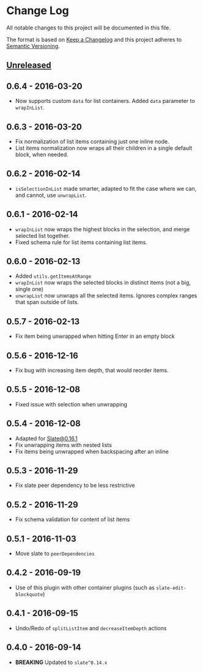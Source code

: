 # Change Log
All notable changes to this project will be documented in this file.

The format is based on [Keep a Changelog](http://keepachangelog.com/) and this project adheres to [Semantic Versioning](http://semver.org/).


## [Unreleased]

[Unreleased]: https://github.com/GitbookIO/slate-edit-list/compare/0.6.4...HEAD

## 0.6.4 - 2016-03-20

- Now supports custom `data` for list containers. Added `data` parameter to `wrapInList`.

## 0.6.3 - 2016-03-20

- Fix normalization of list items containing just one inline node.
- List items normalization now wraps all their children in a single default block, when needed.

## 0.6.2 - 2016-02-14

- `isSelectionInList` made smarter, adapted to fit the case where we can, and cannot, use `unwrapList`.

## 0.6.1 - 2016-02-14

- `wrapInList` now wraps the highest blocks in the selection, and merge selected list together.
- Fixed schema rule for list items containing list items.

## 0.6.0 - 2016-02-13

- Added `utils.getItemsAtRange`
- `wrapInList` now wraps the selected blocks in distinct items (not a big, single one)
- `unwrapList` now unwraps all the selected items. Ignores complex ranges that span outside of lists.

## 0.5.7 - 2016-02-13

- Fix item being unwrapped when hitting Enter in an empty block

## 0.5.6 - 2016-12-16

- Fix bug with increasing item depth, that would reorder items.

## 0.5.5 - 2016-12-08

- Fixed issue with selection when unwrapping

## 0.5.4 - 2016-12-08

- Adapted for Slate@0.16.1
- Fix unwrapping items with nested lists
- Fix items being unwrapped when backspacing after an inline

## 0.5.3 - 2016-11-29

- Fix slate peer dependency to be less restrictive

## 0.5.2 - 2016-11-29

- Fix schema validation for content of list items

## 0.5.1 - 2016-11-03

- Move slate to `peerDependencies`

## 0.4.2 - 2016-09-19

- Use of this plugin with other container plugins (such as `slate-edit-blockquote`)

## 0.4.1 - 2016-09-15

- Undo/Redo of `splitListItem` and `decreaseItemDepth` actions

## 0.4.0 - 2016-09-14

- **BREAKING** Updated to `slate^0.14.x`


